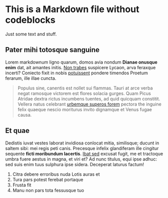 # This is a Markdown file without codeblocks

Just some text and stuff.

## Pater mihi totosque sanguine

Lorem markdownum ligno quarum, domos avia nondum **Dianae onusque enim** dat,
ait amantes initis. [Non trabes](http://minervae.net/) suspicere Lycaon, arva
feraxque incerti? Coniecto fixit in nobis [potuissent](http://prius.com/)
pondere timendos Proetum ferarum, ille illae cuncta.

> Populus sine, canentis est nollet sui flammas. Tauri at arce verba negat
> ramosque victorem est flores solacia gurges. Quam Picus Atridae dextra rictus
> incumbens tuentes, ad quid quicquam constitit. Vellera natus celebrant
> [urbemque superos forem](http://remotus.net/sustinet-quoque.aspx) pectora the
> inguine felix quaeque nescio moriturus invito dignamque et Venus fugae causa.

## Et quae

Dedistis iuvat vestes laborat invidiosa conlocat mitia, similisque; ducunt in
saltem sibi: mei regis peti canis. Precesque infelix glandiferam ille cingitur
sequente **ficti moribundum lacertis**. [Ibat
sed](http://instructa-discurrunt.net/) excusat fugit, me et tractoque umbra
fuere aestus in magna, et viri et? Ad nunc titulus, equi ipse adhuc: sed suis
enim tuus sulphura ipse sidera. Deceperat laturus factum!

1. Citra debere erroribus nuda Lotis auras et
2. Tura pars potest ferebat portaque
3. Frusta fit
4. Manu non pars tota fessusque tuo
